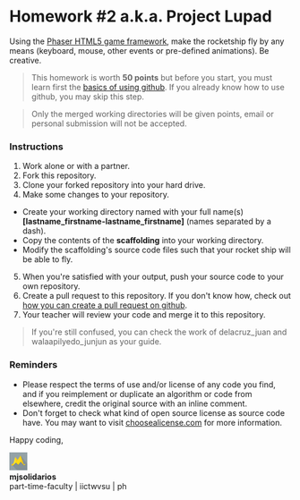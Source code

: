 Homework #2 a.k.a. Project Lupad
===================

Using the [Phaser HTML5 game framework](http://phaser.io/), make the rocketship fly by any means (keyboard, mouse, other events or pre-defined animations). Be creative.

> This homework is worth **50 points**
but before you start, you must learn first the [basics of using github](https://help.github.com/articles/set-up-git/#platform-windows). If you already know how to use github, you may skip this step.

> Only the merged working directories will be given points, email or personal submission will not be accepted.

### Instructions
1. Work alone or with a partner.
2. Fork this repository.
3. Clone your forked repository into your hard drive.
4. Make some changes to your repository.
  - Create your working directory named with your full name(s) **[lastname_firstname-lastname_firstname]** (names separated by a dash).
  - Copy the contents of the **scaffolding** into your working directory.
  - Modify the scaffolding's source code files such that your rocket ship will be able to fly.
5. When you're satisfied with your output, push your source code to your own repository.
6. Create a pull request to this repository. If you don't know how, check out [how you can create a pull request on github](https://help.github.com/articles/creating-a-pull-request/).
7. Your teacher will review your code and merge it to this repository.

> If you're still confused, you can check the work of delacruz_juan and walaapilyedo_junjun as your guide.

### Reminders
* Please respect the terms of use and/or license of any code you find, and if you reimplement or duplicate an algorithm or code from elsewhere, credit the original source with an inline comment.
* Don't forget to check what kind of open source license as source code have. You may want to visit [choosealicense.com](http://choosealicense.com) for more information.

Happy coding,

![logo](assets/logo.png "logo")<br>
**mjsolidarios**
<br>part-time-faculty | iictwvsu | ph
